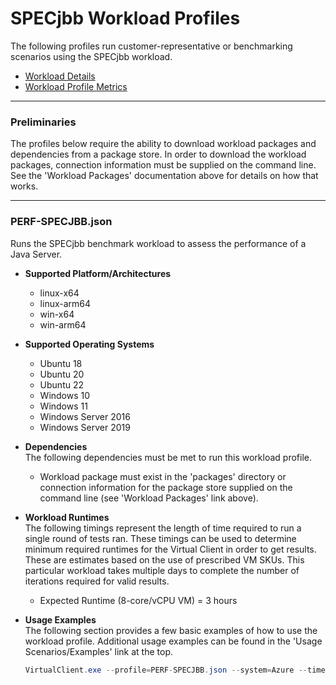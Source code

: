 ﻿# SPECjbb Workload Profiles
The following profiles run customer-representative or benchmarking scenarios using the SPECjbb workload.

* [Workload Details](./specjbb.md)  
* [Workload Profile Metrics](./specjbb-metrics.md)

-----------------------------------------------------------------------

### Preliminaries
The profiles below require the ability to download workload packages and dependencies from a package store. In order to download the workload packages, connection information 
must be supplied on the command line. See the 'Workload Packages' documentation above for details on how that works.

-----------------------------------------------------------------------

### PERF-SPECJBB.json
Runs the SPECjbb benchmark workload to assess the performance of a Java Server.

* **Supported Platform/Architectures**
  * linux-x64
  * linux-arm64
  * win-x64
  * win-arm64

* **Supported Operating Systems**
  * Ubuntu 18
  * Ubuntu 20
  * Ubuntu 22
  * Windows 10
  * Windows 11
  * Windows Server 2016
  * Windows Server 2019

* **Dependencies**  
  The following dependencies must be met to run this workload profile.

  * Workload package must exist in the 'packages' directory or connection information for the package store supplied on the command line (see 'Workload Packages' link above).


* **Workload Runtimes**  
  The following timings represent the length of time required to run a single round of tests ran. These timings can be used to determine
  minimum required runtimes for the Virtual Client in order to get results. These are estimates based on the use of prescribed VM SKUs. This
  particular workload takes multiple days to complete the number of iterations required for valid results.

  * Expected Runtime (8-core/vCPU VM) = 3 hours

* **Usage Examples**  
  The following section provides a few basic examples of how to use the workload profile. Additional usage examples can be found in the
  'Usage Scenarios/Examples' link at the top.


  ``` csharp
  VirtualClient.exe --profile=PERF-SPECJBB.json --system=Azure --timeout=1440 --packageStore="{BlobConnectionString|SAS Uri}"
  ```
